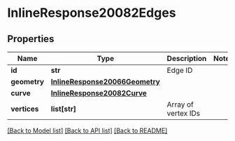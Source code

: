 # InlineResponse20082Edges

## Properties
Name | Type | Description | Notes
------------ | ------------- | ------------- | -------------
**id** | **str** | Edge ID | 
**geometry** | [**InlineResponse20066Geometry**](InlineResponse20066Geometry.md) |  | 
**curve** | [**InlineResponse20082Curve**](InlineResponse20082Curve.md) |  | 
**vertices** | **list[str]** | Array of vertex IDs | 

[[Back to Model list]](../README.md#documentation-for-models) [[Back to API list]](../README.md#documentation-for-api-endpoints) [[Back to README]](../README.md)


